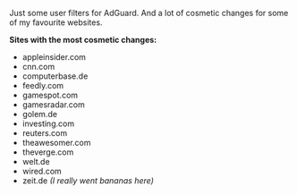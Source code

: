 Just some user filters for AdGuard. And a lot of cosmetic changes for some of my favourite websites.

**Sites with the most cosmetic changes:**
- appleinsider.com
- cnn.com
- computerbase.de
- feedly.com
- gamespot.com
- gamesradar.com
- golem.de
- investing.com
- reuters.com
- theawesomer.com
- theverge.com
- welt.de
- wired.com
- zeit.de _(I really went bananas here)_
